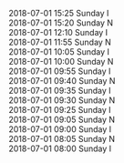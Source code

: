 2018-07-01 15:25 Sunday  I  
2018-07-01 15:20 Sunday  N  
2018-07-01 12:10 Sunday  I  
2018-07-01 11:55 Sunday  N  
2018-07-01 10:05 Sunday  I  
2018-07-01 10:00 Sunday  N  
2018-07-01 09:55 Sunday  I  
2018-07-01 09:40 Sunday  N  
2018-07-01 09:35 Sunday  I  
2018-07-01 09:30 Sunday  N  
2018-07-01 09:25 Sunday  I  
2018-07-01 09:05 Sunday  N  
2018-07-01 09:00 Sunday  I  
2018-07-01 08:05 Sunday  N  
2018-07-01 08:00 Sunday  I  
